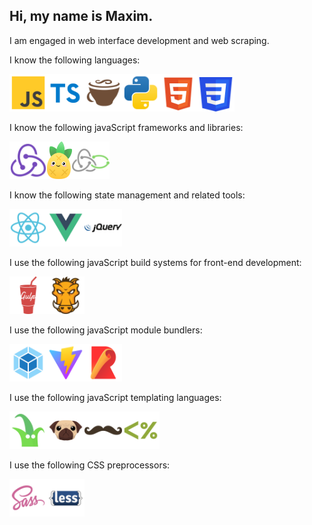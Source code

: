 ## Hi, my name is Maxim.

I am engaged in web interface development and web scraping.

I know the following languages:

<img width="60" src="https://github.com/maksimkaJCHK/maksimkaJCHK/blob/main/img/icons/lang/js.svg" /><img width="60" src="https://github.com/maksimkaJCHK/maksimkaJCHK/blob/main/img/icons/lang/typescript.svg" /><img width="60" src="https://github.com/maksimkaJCHK/maksimkaJCHK/blob/main/img/icons/lang/coffeescript.svg" /><img width="60" src="https://github.com/maksimkaJCHK/maksimkaJCHK/blob/main/img/icons/lang/python.svg" /><img width="60" src="https://github.com/maksimkaJCHK/maksimkaJCHK/blob/main/img/icons/html-5.svg" /><img width="60" height="55px" src="https://github.com/maksimkaJCHK/maksimkaJCHK/blob/main/img/icons/css3.svg" />

I know the following javaScript frameworks and libraries:

<img width="60" src="https://github.com/maksimkaJCHK/maksimkaJCHK/blob/main/img/icons/state/redux.svg" /><img width="40" src="https://github.com/maksimkaJCHK/maksimkaJCHK/blob/main/img/icons/state/pinia.svg" /><img width="60" src="https://github.com/maksimkaJCHK/maksimkaJCHK/blob/main/img/icons/state/redux-saga.svg" />

I know the following state management and related tools:

<img width="60" src="https://github.com/maksimkaJCHK/maksimkaJCHK/blob/main/img/icons/fr/react.svg" /><img width="60" src="https://github.com/maksimkaJCHK/maksimkaJCHK/blob/main/img/icons/fr/vue.svg" /><img width="60" src="https://github.com/maksimkaJCHK/maksimkaJCHK/blob/main/img/icons/fr/jquery.svg" />

I use the following javaScript build systems for front-end development:

<img width="60" src="https://github.com/maksimkaJCHK/maksimkaJCHK/blob/main/img/icons/bs/gulp.svg" /><img width="60" src="https://github.com/maksimkaJCHK/maksimkaJCHK/blob/main/img/icons/bs/grunt.svg" />

I use the following javaScript module bundlers:

<img width="60" src="https://github.com/maksimkaJCHK/maksimkaJCHK/blob/main/img/icons/js/webpack.svg" /><img width="60" src="https://github.com/maksimkaJCHK/maksimkaJCHK/blob/main/img/icons/js/vite.svg" /><img width="60" src="https://github.com/maksimkaJCHK/maksimkaJCHK/blob/main/img/icons/js/rollup.svg" />

I use the following javaScript templating languages:

<img width="60" src="https://github.com/maksimkaJCHK/maksimkaJCHK/blob/main/img/icons/templates/twig.svg" /><img width="60" src="https://github.com/maksimkaJCHK/maksimkaJCHK/blob/main/img/icons/templates/pug.svg" /><img width="60" src="https://github.com/maksimkaJCHK/maksimkaJCHK/blob/main/img/icons/templates/handlebars.svg" /><img width="60" src="https://github.com/maksimkaJCHK/maksimkaJCHK/blob/main/img/icons/templates/ejs.svg" />

I use the following CSS preprocessors:

<img width="60" src="https://github.com/maksimkaJCHK/maksimkaJCHK/blob/main/img/icons/css/sass.svg" /><img width="60" src="https://github.com/maksimkaJCHK/maksimkaJCHK/blob/main/img/icons/css/less.svg" />

